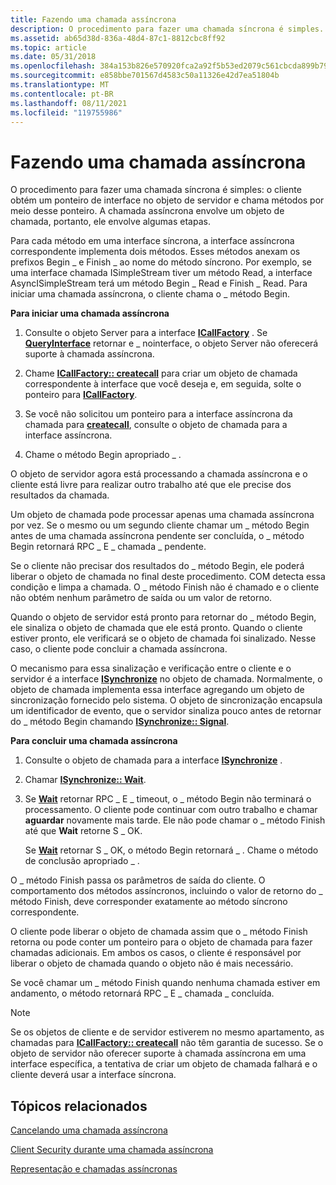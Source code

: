 ```yaml
---
title: Fazendo uma chamada assíncrona
description: O procedimento para fazer uma chamada síncrona é simples. o cliente obtém um ponteiro de interface no objeto de servidor e chama métodos por meio desse ponteiro. A chamada assíncrona envolve um objeto de chamada, portanto, ele envolve algumas etapas.
ms.assetid: ab65d38d-836a-48d4-87c1-8812cbc8ff92
ms.topic: article
ms.date: 05/31/2018
ms.openlocfilehash: 384a153b826e570920fca2a92f5b53ed2079c561cbcda899b793cef1f39473bf
ms.sourcegitcommit: e858bbe701567d4583c50a11326e42d7ea51804b
ms.translationtype: MT
ms.contentlocale: pt-BR
ms.lasthandoff: 08/11/2021
ms.locfileid: "119755986"
---
```

# <a name="making-an-asynchronous-call"></a>Fazendo uma chamada assíncrona

O procedimento para fazer uma chamada síncrona é simples: o cliente obtém um ponteiro de interface no objeto de servidor e chama métodos por meio desse ponteiro. A chamada assíncrona envolve um objeto de chamada, portanto, ele envolve algumas etapas.

Para cada método em uma interface síncrona, a interface assíncrona correspondente implementa dois métodos. Esses métodos anexam os prefixos Begin \_ e Finish \_ ao nome do método síncrono. Por exemplo, se uma interface chamada ISimpleStream tiver um método Read, a interface AsyncISimpleStream terá um método Begin \_ Read e Finish \_ Read. Para iniciar uma chamada assíncrona, o cliente chama o \_ método Begin.

**Para iniciar uma chamada assíncrona**

1.  Consulte o objeto Server para a interface [**ICallFactory**](/windows/win32/api/objidlbase/nn-objidlbase-icallfactory) . Se [**QueryInterface**](/windows/desktop/api/Unknwn/nf-unknwn-iunknown-queryinterface(q)) retornar e \_ nointerface, o objeto Server não oferecerá suporte à chamada assíncrona.

2.  Chame [**ICallFactory:: createcall**](/windows/win32/api/objidlbase/nf-objidlbase-icallfactory-createcall) para criar um objeto de chamada correspondente à interface que você deseja e, em seguida, solte o ponteiro para [**ICallFactory**](/windows/win32/api/objidlbase/nn-objidlbase-icallfactory).

3.  Se você não solicitou um ponteiro para a interface assíncrona da chamada para [**createcall**](/windows/win32/api/objidlbase/nf-objidlbase-icallfactory-createcall), consulte o objeto de chamada para a interface assíncrona.

4.  Chame o método Begin apropriado \_ .

O objeto de servidor agora está processando a chamada assíncrona e o cliente está livre para realizar outro trabalho até que ele precise dos resultados da chamada.

Um objeto de chamada pode processar apenas uma chamada assíncrona por vez. Se o mesmo ou um segundo cliente chamar um \_ método Begin antes de uma chamada assíncrona pendente ser concluída, o \_ método Begin retornará RPC \_ E \_ chamada \_ pendente.

Se o cliente não precisar dos resultados do \_ método Begin, ele poderá liberar o objeto de chamada no final deste procedimento. COM detecta essa condição e limpa a chamada. O \_ método Finish não é chamado e o cliente não obtém nenhum parâmetro de saída ou um valor de retorno.

Quando o objeto de servidor está pronto para retornar do \_ método Begin, ele sinaliza o objeto de chamada que ele está pronto. Quando o cliente estiver pronto, ele verificará se o objeto de chamada foi sinalizado. Nesse caso, o cliente pode concluir a chamada assíncrona.

O mecanismo para essa sinalização e verificação entre o cliente e o servidor é a interface [**ISynchronize**](/windows/win32/api/objidlbase/nn-objidlbase-isynchronize) no objeto de chamada. Normalmente, o objeto de chamada implementa essa interface agregando um objeto de sincronização fornecido pelo sistema. O objeto de sincronização encapsula um identificador de evento, que o servidor sinaliza pouco antes de retornar do \_ método Begin chamando [**ISynchronize:: Signal**](/windows/win32/api/objidlbase/nf-objidlbase-isynchronize-signal).

**Para concluir uma chamada assíncrona**

1.  Consulte o objeto de chamada para a interface [**ISynchronize**](/windows/win32/api/objidlbase/nn-objidlbase-isynchronize) .

2.  Chamar [**ISynchronize:: Wait**](/windows/win32/api/objidlbase/nf-objidlbase-isynchronize-wait).

3.  Se [**Wait**](/windows/win32/api/objidlbase/nf-objidlbase-isynchronize-wait) retornar RPC \_ E \_ timeout, o \_ método Begin não terminará o processamento. O cliente pode continuar com outro trabalho e chamar **aguardar** novamente mais tarde. Ele não pode chamar o \_ método Finish até que **Wait** retorne S \_ OK.

    Se [**Wait**](/windows/win32/api/objidlbase/nf-objidlbase-isynchronize-wait) retornar S \_ OK, o método Begin retornará \_ . Chame o método de conclusão apropriado \_ .

O \_ método Finish passa os parâmetros de saída do cliente. O comportamento dos métodos assíncronos, incluindo o valor de retorno do \_ método Finish, deve corresponder exatamente ao método síncrono correspondente.

O cliente pode liberar o objeto de chamada assim que o \_ método Finish retorna ou pode conter um ponteiro para o objeto de chamada para fazer chamadas adicionais. Em ambos os casos, o cliente é responsável por liberar o objeto de chamada quando o objeto não é mais necessário.

Se você chamar um \_ método Finish quando nenhuma chamada estiver em andamento, o método retornará RPC \_ E \_ chamada \_ concluída.

> [!Note]  
> Se os objetos de cliente e de servidor estiverem no mesmo apartamento, as chamadas para [**ICallFactory:: createcall**](/windows/win32/api/objidlbase/nf-objidlbase-icallfactory-createcall) não têm garantia de sucesso. Se o objeto de servidor não oferecer suporte à chamada assíncrona em uma interface específica, a tentativa de criar um objeto de chamada falhará e o cliente deverá usar a interface síncrona.

 

## <a name="related-topics"></a>Tópicos relacionados

<dl> <dt>

[Cancelando uma chamada assíncrona](canceling-an-asynchronous-call.md)
</dt> <dt>

[Client Security durante uma chamada assíncrona](client-security-during-an-asynchronous-call.md)
</dt> <dt>

[Representação e chamadas assíncronas](impersonation-and-asynchronous-calls.md)
</dt> </dl>

 

 